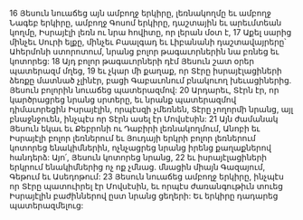 16 Յեսուն նուաճեց այն ամբողջ երկիրը, լեռնակողմը եւ ամբողջ Նագեբ երկիրը, ամբողջ Գոսոմ երկիրը, դաշտային եւ արեւմտեան կողմը, Իսրայէլի լեռն ու նրա հովիտը, որ լերան մօտ է, 17 Աքել սարից մինչեւ Սուրի ելքը, մինչեւ Բաալգադ եւ Լիբանանի դաշտավայրերը՝ Ահերմոնի ստորոտում, նրանց բոլոր թագաւորներին նա բռնեց եւ կոտորեց: 18 Այդ բոլոր թագաւորների դէմ Յեսուն շատ օրեր պատերազմ մղեց, 19 եւ չկար մի քաղաք, որ Տէրը իսրայէլացիների ձեռքը մատնած չլինէր, բացի Գաբաւոնում բնակուող խեւացիներից. Յեսուն բոլորին նուաճեց պատերազմով: 20 Արդարեւ, Տէրն էր, որ կարծրացրեց նրանց սրտերը, եւ նրանք պատերազմով դիմաւորեցին Իսրայէլին, որպէսզի չմեռնեն, Տէրը չողորմի նրանց, այլ բնաջնջուեն, ինչպէս որ Տէրն ասել էր Մովսէսին: 21 Այն ժամանակ Յեսուն եկաւ եւ Քեբրոնի ու Դաբիրի լեռնակողմում, Անոբի եւ Իսրայէլի բոլոր լեռներում եւ Յուդայի երկրի բոլոր լեռներում կոտորեց ենակիմներին, ոչնչացրեց նրանց իրենց քաղաքներով հանդերձ: Այո՛, Յեսուն կոտորեց նրանց, 22 եւ իսրայէլացիների երկրում ենակիմներից ոչ ոք չմնաց. մնացին միայն Գազայում, Գեթում եւ Ասեդոթում:
23 Յեսուն նուաճեց ամբողջ երկիրը, ինչպէս որ Տէրը պատուիրել էր Մովսէսին, եւ որպէս ժառանգութիւն տուեց Իսրայէլին բաժիններով ըստ նրանց ցեղերի: Եւ երկիրը դադարեց պատերազմելուց:
